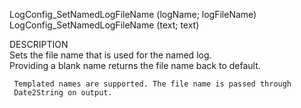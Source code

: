 ﻿   LogConfig_SetNamedLogFileName (logName; logFileName)     LogConfig_SetNamedLogFileName (text; text)          DESCRIPTION       Sets the file name that is used for the named log.       Providing a blank name returns the file name back to default.           Templated names are supported. The file name is passed through       Date2String on output.      